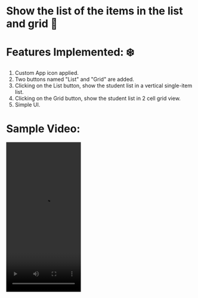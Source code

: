 # Show the list of the items in the list and grid 🔗

# Features Implemented: ❄️
1. Custom App icon applied.
2. Two buttons named "List" and "Grid" are added.
3. Clicking on the List button, show the student list in a vertical single-item list.
4. Clicking on the Grid button, show the student list in 2 cell grid view.
5. Simple UI.

# Sample Video:
<video src = "https://github.com/Ritikkumar992/loginSignUpApp/assets/75531808/850f9051-d030-43c8-a339-df08c3f4f736" height = 
"400px " width = "200px">
